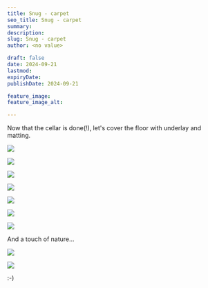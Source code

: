 ```yaml
---
title: Snug - carpet
seo_title: Snug - carpet
summary:
description:
slug: Snug - carpet
author: <no value>

draft: false
date: 2024-09-21
lastmod:
expiryDate:
publishDate: 2024-09-21

feature_image:
feature_image_alt:

---
```

Now that the cellar is done(!), let's cover the floor with underlay and matting.

![](/images/1055.jpeg)

![](/images/1056.jpeg)

![](/images/1057.jpeg)

![](/images/1058.jpeg)


![](/images/1061.jpeg)


![](/images/1062.jpeg)

![](/images/1063.jpeg)

And a touch of nature...


![](/images/1059.jpeg)

![](/images/1067.jpeg)

:-)






